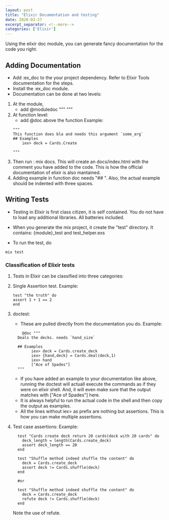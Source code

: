 ```yaml
---
layout: post
title: "Elixir Documentation and testing"
date: 2020-03-27
excerpt_separator: <!--more-->
categories: ['Elixir']
---
```


Using the elixir doc module, you can generate fancy documentation for the code you right.

<!--more-->

## Adding Documentation
- Add :ex_doc to the your project dependency. Refer to Elixir Tools documentation for the steps.
- Install the :ex_doc module.
- Documentation can be done at two levels:
1. At the module,
    - add @moduledoc """ """
2. At function level:
    - add @doc above the function
    Example:
    ```
    """
    This function does bla and needs this argument `some_arg`
    ## Examples
        iex> deck = Cards.Create

    """
   ```
3. Then run : mix docs. This will create an docs/index.html with the comment you have added to the code. This is how the official documentation of elixir is also mantained.
4. Adding example in function doc needs "## ". Also, the actual example should be indented with three spaces.


## Writing Tests
- Testing in Elixir is first class citizen, it is self contained. You do not have to load any additional libraries. All batteries included.

- When you generate the mix project, it create the "test" directory. It contains: {module}_test and test_helper.exs
- To run the test, do
```
mix test
```
### Classification of Elixir tests
1. Tests in Elixir can be classified into three categories:
2. Single Assertion test. Example:
    ```
    test "the truth" do
    assert 1 + 1 == 2
    end
    ```
3. doctest:
    - These are pulled directly from the documentation you do. Example:
    ```
        @doc """
      Deals the decks. needs `hand_size`
    
      ## Examples
            iex> deck = Cards.create_deck
            iex> {hand,deck} = Cards.deal(deck,1)
            iex> hand
            ["Ace of Spades"]
      """
    ```
    - If you have added an example to your documentation like above, running the doctest will actuall execute the commands as if they were on elixir shell. And, it will even make sure that the output matches with ["Ace of Spades"] here.
    - It is always helpful to run the actual code in the shell and then copy the output as examples.
    - All the lines without iex> as prefix are nothing but assertions. This is how you can make multiple assertions.

4. Test case assertions:
    Example:
    ```
      test "Cards create deck return 20 cards(deck with 20 cards" do
        deck_length = length(Cards.create_deck)
        assert deck_length == 20
      end
    
      test "Shuffle method indeed shuffle the content" do
        deck = Cards.create_deck
        assert deck != Cards.shuffle(deck)
      end
    
      #or
    
      test "Shuffle method indeed shuffle the content" do
        deck = Cards.create_deck
        refute deck != Cards.shuffle(deck)
      end
    ```
    Note the use of refute.


